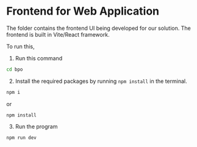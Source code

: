 # Frontend for Web Application

The folder contains the frontend UI being developed for our solution. The frontend is built in Vite/React framework.

To run this,

1. Run this command
```bash
cd bpo
```
2. Install the required packages by running `npm install` in the terminal.
```bash
npm i
```
or
```
npm install
```
3. Run the program
```
npm run dev
```